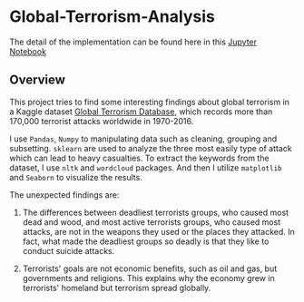 # Global-Terrorism-Analysis
The detail of the implementation can be found here in this [Jupyter Notebook](./Global-Terrorism-Analysis.ipynb)

## Overview 
This project tries to find some interesting findings about global terrorism in a Kaggle dataset [Global Terrorism Database](https://www.kaggle.com/START-UMD/gtd), which records more than 170,000 terrorist attacks worldwide in 1970-2016.   

I use `Pandas`, `Numpy` to manipulating data such as cleaning, grouping and subsetting. `sklearn` are used to analyze the three most easily type of attack which can lead to heavy casualties.  To extract the keywords from the dataset, I use  `nltk`  and `wordcloud` packages.  And then I utilize `matplotlib` and `Seaborn` to visualize the results.
 

The unexpected findings are:
1. The differences between deadliest terrorists groups, who caused most dead and wood, and most active terrorists groups, who caused most attacks, are not in the weapons they used or the places they attacked. In fact, what made the deadliest groups so deadly is that they like to conduct suicide attacks.

2. Terrorists' goals are not economic benefits, such as oil and gas, but governments and religions. This explains why the economy grew in terrorists' homeland but terrorism spread globally.




